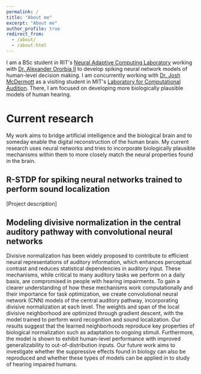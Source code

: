 ```yaml
---
permalink: /
title: "About me"
excerpt: "About me"
author_profile: true
redirect_from: 
  - /about/
  - /about.html
---
```


I am a BSc student in RIT's [Neural Adaptive Computing Laboratory](https://www.cs.rit.edu/~ago/nac_lab.html) working with [Dr. Alexander Ororbia II](https://www.cs.rit.edu/~ago/) to develop spiking neural network models of human-level decision making. I am concurrently working with [Dr. Josh McDermott](https://web.mit.edu/jhm/www/) as a visiting student in MIT's [Laboratory for Computational Audition](http://mcdermottlab.mit.edu/index.html). There, I am focused on developing more biologically plausible models of human hearing.

Current research
======
My work aims to bridge artificial intelligence and the biological brain and to someday enable the digital reconstruction of the human brain. My current research uses neural networks and tries to incorporate biologically plausible mechanisms within them to more closely match the neural properties found in the brain.

R-STDP for spiking neural networks trained to perform sound localization
------
[Project description]

Modeling divisive normalization in the central auditory pathway with convolutional neural networks
------
Divisive normalization has been widely proposed to contribute to efficient neural representations of auditory information, which enhances perceptual contrast and reduces statistical dependencies in auditory input. These mechanisms, while critical to many auditory tasks we perform on a daily basis, are compromised in people with hearing impairments. To gain a clearer understanding of how these mechanisms work computationally and their importance for task optimization, we create convolutional neural network (CNN) models of the central auditory pathway, incorporating divisive normalization at each level. The weights and span of the local divisive neighborhood are optimized through gradient descent, with the model trained to perform word recognition and sound localization. Our results suggest that the learned neighborhoods reproduce key properties of biological normalization such as adaptation to ongoing stimuli. Furthermore, the model is shown to exhibit human-level performance with improved generalizability to out-of-distribution inputs. Our future work aims to investigate whether the suppressive effects found in biology can also be reproduced and whether these types of models can be applied in to study of hearing impaired humans.

